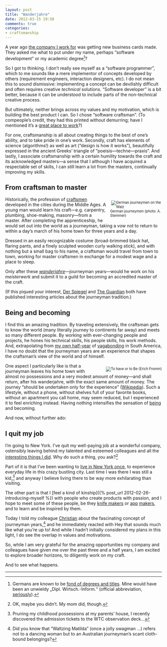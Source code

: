 ```yaml
---
layout: post
title: "Wanderjahre"
date: 2012-03-15 19:58
comments: true
categories: 
- craftsmanship
---
```

A year ago [the company I work for](http://compeople.de) was getting new business cards made. They asked me what to put under my name, perhaps “software development” or my academic degree[^1]?

So I got to thinking. I don’t really see myself as a “software programmer”, which to me sounds like a mere implementor of concepts developed by others (requirement engineers, interaction designers, etc). I do not mean this to sound dismissive: implementing a concept can be devilishly difficult and often requires creative *technical* solutions. “Software developer” is a bit better, because it can be understood to include parts of the non-technical creative process.

But ultimately, neither brings across my values and my motivation, which is building the best product I can. So I chose “software craftsman”. (To compeople’s credit, they had this printed without demurring; have I mentioned it’s a [great place to work](http://compeople.de/60-0-Top-Job.html)?)

For one, craftsmanship is all about creating things to the best of one’s ability, and to take pride in one’s work. Secondly, craft has elements of science (algorithms!) as well as art (“design is how it works”), beautifully expressed in the ancient Greeks’ triangle of “poeisis—techne—praxis”. And lastly, I associate craftsmanship with a certain humility towards the craft and its acknowledged masters—a sense that I although I have acquired a respectable set of skills, I can still learn a lot from the masters, continually improving my skills.

From craftsman to master
-----------
<div style="float:right; margin-left:1em; width:166px; font-size:0.8em;">
<p><a href="http://commons.wikimedia.org/wiki/File%3AGesellen1.jpg"><img src="http://upload.wikimedia.org/wikipedia/commons/thumb/b/be/Gesellen1.jpg/166px-Gesellen1.jpg" align="right" alt="German journeymen on the Walz" /></a></p>
<p>German journeymen (photo: A. Stemmer)</p>
</div>

Historically, the profession of [craftsmen](http://en.wikipedia.org/wiki/Craft) developed in the cities during the Middle Ages. A young man would learn his craft—e.g. carpentry, plumbing, shoe-making, masonry—from a master. After completing the apprenticeship, he would set out into the world as a journeyman, taking a vow not to return to within a day’s march of his home town for three years and a day.

Dressed in an easily recognizable costume (broad-brimmed black hat, flaring pants, and a finely sculpted wooden curly walking stick), and with nothing but a small bag to his name, a craftsman would travel from town to town, working for master craftsmen in exchange for a modest wage and a place to sleep.

Only after these [*wanderjahre*](http://de.wikipedia.org/wiki/Wanderjahre)—journeyman years—would he work on his *meisterwerk* and submit it to a guild for becoming an accredited master of the craft.

(If this piqued your interest, [Der Spiegel](http://www.spiegel.de/international/0,1518,416564,00.html) and [The Guardian](http://www.guardian.co.uk/money/2006/jul/15/careers.work5) both have published interesting articles about the journeyman tradition.)

Being and becoming
---------------------
I find this an amazing tradition. By traveling extensively, the craftsman gets to know the world (many literally journey to continents far away) and meets so many different people. By working with ever-changing people and projects, he hones his technical skills, his people skills, his work methods. And, extrapolating from [my own half-year](http://yangmeyer.de/suedamerika-blog/) of [vagabonding](http://www.startbackpacking.com/travel/vagabonding/) in South America, I have no doubt that the journeyman years are an experience that shapes the craftsman’s view of the world and of himself.

<div style="float:right; margin-left:1em; width:230px; font-size:0.8em;">
<p><a href="http://www.amazon.com/Have-Be-Erich-Fromm/dp/0826409121?tag=duckduckgo-d-20"><img src="http://ecx.images-amazon.com/images/I/417302YKQ5L._SS500_.jpg" align="right" alt="To have or to Be (Erich Fromm)" /></a></p>
</div>

One aspect I particularly like is that a journeyman leaves his home town with almost no possessions and a very modest amount of money—and shall return, after his wanderjahre, with the exact same amount of money. The journey “should be undertaken only for the experience” ([Wikipedia](http://en.wikipedia.org/wiki/Journeyman_years#German_Waltz)). Such a lifestyle, without a phone, without shelves full of your favorite books, without an apartment you call home, may seem reduced, but I experienced it to feel enriching instead. Having nothing intensifies the sensation of [being](http://www.scribd.com/doc/8341302/Erich-Fromm-To-Have-or-to-Be-1976) and becoming.

And now, without further ado:

I quit my job
-------------
I’m going to New York. I’ve quit my well-paying job at a wonderful company, ostensibly leaving behind my talented and esteemed colleagues and all the [interesting things I did](http://blog.compeople.eu/apps). Why do such a thing, you ask?[^2]

Part of it is that I’ve been wanting to [live in New York once](http://quietube2.com/v.php/http://www.youtube.com/watch?v=xavFb4WH7o0), to experience everyday life in this crazy bustling city. Last time I was there I was still a kid,[^3] and anyway I believe living there to be way more exhilarating than visiting.

The other part is that I [feel a kind of kinship]({% post_url 2012-02-26-introducing-myself %}) with people who create products with passion, and I hope to meet some of these people, be they [knife makers](http://thisismadebyhand.com/film/the_knife_maker) or [app](http://www.marco.org) [makers](http://alexisohanian.com), and to learn and be inspired by them.

Today I told my colleague [Christian](http://blog.mpilot.de) about the fascinating concept of journeyman years,[^4] and he immediately reacted with Hey that sounds much like what you’re up to! And while I hadn’t initially considered my plans in this light, I do see the overlap in values and motivations.

So, while I am very grateful for the amazing opportunities my company and colleagues have given me over the past three and a half years, I am excited to explore broader horizons, to diligently work on my craft.

And to see what happens.

-------------------------------------

[^1]: Germans are known to be <a href="http://www.economist.com/surveys/displaystory.cfm?story_id=15640999&fsrc=rss">fond of degrees and titles</a>. Mine would have been an unwieldy „Dipl. Wirtsch.-Inform.“ (official abbreviation, <a href="http://www.wi.tu-darmstadt.de/media/rw/downloads_4/ordnungen_und_richtlinien/Allgemeine_Pruefungsbestimmungen_APB_Novelle_TU_Darmstadt_2009.pdf">seriously</a>).
[^2]: OK, maybe you didn’t. My mom did, though.
[^3]: Pruning my childhood possessions at my parents’ house, I recently discovered the admission tickets to the WTC observation deck…
[^4]: Did you know that “Waltzing Matilda” (once a jolly swagman …) refers not to a dancing woman but to an Australian journeyman’s scant cloth-bound belongings?
